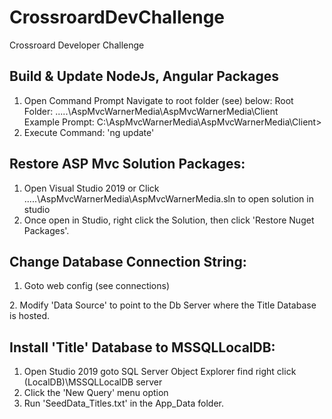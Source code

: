# CrossroardDevChallenge
Crossroard Developer Challenge


Build & Update NodeJs, Angular Packages
---------------------------------
1. Open Command Prompt Navigate to root folder (see) below:
  Root Folder: .....\AspMvcWarnerMedia\AspMvcWarnerMedia\Client\
  Example Prompt: C:\AspMvcWarnerMedia\AspMvcWarnerMedia\Client\>
2. Execute Command: 'ng update'


Restore ASP Mvc Solution Packages:
---------------------------------
1. Open Visual Studio 2019 or Click .....\AspMvcWarnerMedia\AspMvcWarnerMedia.sln to open solution in studio
2. Once open in Studio, right click the Solution, then click 'Restore Nuget Packages'.



Change Database Connection String:
---------------------------------
1. Goto web config (see connections)
  <connectionStrings>
    <add name="TitlesEntities" connectionString="metadata=res://*/Data.MsSql.TitlesModel.csdl|res://*/Data.MsSql.TitlesModel.ssdl
      |res://*/Data.MsSql.TitlesModel.msl;provider=System.Data.SqlClient;provider connection string=&quot;data source=(LocalDB)\MSSQLLocalDB;
      initial catalog=Titles;integrated security=True;MultipleActiveResultSets=True;App=EntityFramework&quot;" providerName="System.Data.EntityClient" />
  </connectionStrings>
2. Modify 'Data Source' to point to the Db Server where the Title Database is hosted.



Install 'Title' Database to MSSQLLocalDB:
---------------------------------
1. Open Studio 2019 goto SQL Server Object Explorer find right click (LocalDB)\MSSQLLocalDB server
2. Click the 'New Query' menu option
3. Run 'SeedData_Titles.txt' in the App_Data folder.

